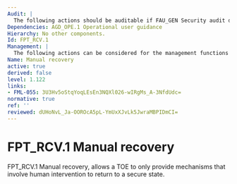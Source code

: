 ```yaml
---
Audit: |
  The following actions should be auditable if FAU_GEN Security audit data generation is included in the PP, PP-Module, functional package or ST: a) Minimal: the fact that a failure or service discontinuity occurred; b) Minimal: resumption of the regular operation; c) Basic: type of failure or service discontinuity.
Dependencies: AGD_OPE.1 Operational user guidance
Hierarchy: No other components.
Id: FPT_RCV.1
Management: |
  The following actions can be considered for the management functions in FMT: a) management of who can access the restore capability within the maintenance mode.
Name: Manual recovery
active: true
derived: false
level: 1.122
links:
- FML-055: 3U3Hv5oStqYoqLEsEn3NQXl026-wIRgMs_A-3NfdUdc=
normative: true
ref: ''
reviewed: dUHoNvL_Ja-OOROcA5pL-YmUxXJvLk5JwraMBPIDmCI=
---
```


# FPT_RCV.1 Manual recovery

FPT_RCV.1 Manual recovery, allows a TOE to only provide mechanisms that involve human intervention to return to a secure state.